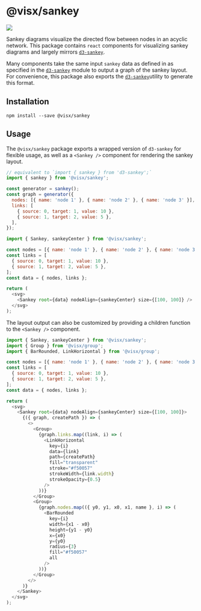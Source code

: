 # @visx/sankey

<a title="@visx/sankey npm downloads" href="https://www.npmjs.com/package/@visx/sankey">
  <img src="https://img.shields.io/npm/dm/@visx/sankey.svg?style=flat-square" />
</a>

Sankey diagrams visualize the directed flow between nodes in an acyclic network. This package
contains `react` components for visualizing sankey diagrams and largely mirrors
[`d3-sankey`](https://github.com/d3/d3-sankey).

Many components take the same input `sankey` data as defined in as specified in the
[`d3-sankey`](https://github.com/d3/d3-sankey) module to output a graph of the sankey layout. For
convenience, this package also exports the [`d3-sankey`](https://github.com/d3/d3-sankey)utility to
generate this format.

## Installation

```
npm install --save @visx/sankey
```

## Usage

The `@visx/sankey` package exports a wrapped version of `d3-sankey` for flexible usage, as well as a
`<Sankey />` component for rendering the sankey layout.

```js
// equivalent to `import { sankey } from 'd3-sankey';`
import { sankey } from '@visx/sankey';

const generator = sankey();
const graph = generator({
  nodes: [{ name: 'node 1' }, { name: 'node 2' }, { name: 'node 3' }],
  links: [
    { source: 0, target: 1, value: 10 },
    { source: 1, target: 2, value: 5 },
  ],
});
```

```js
import { Sankey, sankeyCenter } from '@visx/sankey';

const nodes = [{ name: 'node 1' }, { name: 'node 2' }, { name: 'node 3' }];
const links = [
  { source: 0, target: 1, value: 10 },
  { source: 1, target: 2, value: 5 },
];
const data = { nodes, links };

return (
  <svg>
    <Sankey root={data} nodeAlign={sankeyCenter} size={[100, 100]} />
  </svg>
);
```

The layout output can also be customized by providing a children function to the `<Sankey />`
component.

```js
import { Sankey, sankeyCenter } from '@visx/sankey';
import { Group } from '@visx/group';
import { BarRounded, LinkHorizontal } from '@visx/group';

const nodes = [{ name: 'node 1' }, { name: 'node 2' }, { name: 'node 3' }];
const links = [
  { source: 0, target: 1, value: 10 },
  { source: 1, target: 2, value: 5 },
];
const data = { nodes, links };

return (
  <svg>
    <Sankey root={data} nodeAlign={sankeyCenter} size={[100, 100]}>
      {({ graph, createPath }) => (
        <>
          <Group>
            {graph.links.map((link, i) => (
              <LinkHorizontal
                key={i}
                data={link}
                path={createPath}
                fill="transparent"
                stroke="#f50057"
                strokeWidth={link.width}
                strokeOpacity={0.5}
              />
            ))}
          </Group>
          <Group>
            {graph.nodes.map(({ y0, y1, x0, x1, name }, i) => (
              <BarRounded
                key={i}
                width={x1 - x0}
                height={y1 - y0}
                x={x0}
                y={y0}
                radius={3}
                fill="#f50057"
                all
              />
            ))}
          </Group>
        </>
      )}
    </Sankey>
  </svg>
);
```

